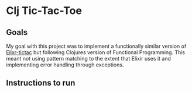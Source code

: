 # Clj Tic-Tac-Toe

## Goals

My goal with this project was to implement a functionally similar version of
[Elixr-tictac](https://github.com/cd-hash/elixir_tictac) but following Clojures
version of Functional Programming. This meant not using pattern matching to the
extent that Elixir uses it and implementing error handling through exceptions.

## Instructions to run
